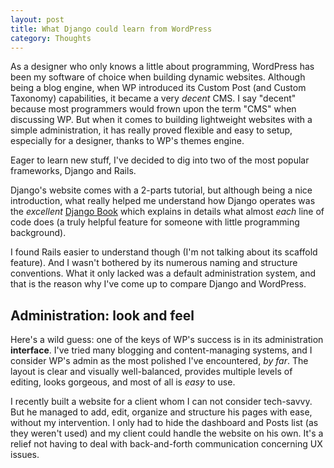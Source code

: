 ```yaml
---
layout: post
title: What Django could learn from WordPress
category: Thoughts
---
```


As a designer who only knows a little about programming, WordPress has been my software of choice when building dynamic websites. Although being a blog engine, when WP introduced its Custom Post (and Custom Taxonomy) capabilities, it became a very *decent* CMS. I say "decent" because most programmers would frown upon the term "CMS" when discussing WP. But when it comes to building lightweight websites with a simple administration, it has really proved flexible and easy to setup, especially for a designer, thanks to WP's themes engine.

Eager to learn new stuff, I've decided to dig into two of the most popular frameworks, Django and Rails.

Django's website comes with a 2-parts tutorial, but although being a nice introduction, what really helped me understand how Django operates was the *excellent* [Django Book](http://www.djangobook.com/en/2.0/index.html) which explains in details what almost *each* line of code does (a truly helpful feature for someone with little programming background).

I found Rails easier to understand though (I'm not talking about its scaffold feature). And I wasn't bothered by its numerous naming and structure conventions. What it only lacked was a default administration system, and that is the reason why I've come up to compare Django and WordPress.

## Administration: look and feel

Here's a wild guess: one of the keys of WP's success is in its administration **interface**. I've tried many blogging and content-managing systems, and I consider WP's admin as the most polished I've encountered, *by far*. The layout is clear and visually well-balanced, provides multiple levels of editing, looks gorgeous, and most of all is *easy* to use.

I recently built a website for a client whom I can not consider tech-savvy. But he managed to add, edit, organize and structure his pages with ease, without my intervention. I only had to hide the dashboard and Posts list (as they weren't used) and my client could handle the website on his own. It's a relief not having to deal with back-and-forth communication concerning UX issues.

